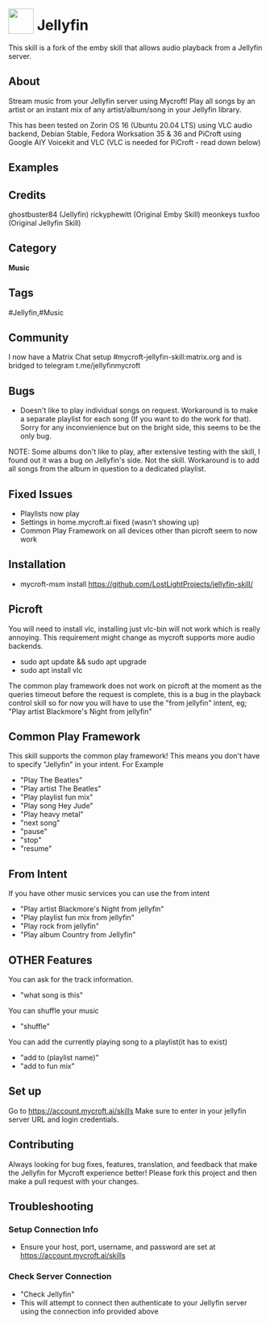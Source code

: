 # <img src='https://raw.githack.com/FortAwesome/Font-Awesome/master/svgs/solid/music.svg' card_color='#010101' width='50' height='50' style='vertical-align:bottom'/> Jellyfin
This skill is a fork of the emby skill that allows audio playback from a Jellyfin server.
## About
Stream music from your Jellyfin server using Mycroft! Play all songs by an artist or an instant mix of any artist/album/song in your Jellyfin library.

This has been tested on Zorin OS 16 (Ubuntu 20.04 LTS) using VLC audio backend, Debian Stable, Fedora Worksation 35 & 36 and PiCroft using Google AIY Voicekit and VLC (VLC is needed for PiCroft - read down below)


## Examples

## Credits
ghostbuster84 (Jellyfin)
rickyphewitt (Original Emby Skill)
meonkeys
tuxfoo (Original Jellyfin Skill)

## Category
**Music**

## Tags
#Jellyfin,#Music


## Community
I now have a Matrix Chat setup #mycroft-jellyfin-skill:matrix.org and is bridged to telegram t.me/jellyfinmycroft

## Bugs
* Doesn't like to play individual songs on request. Workaround is to make a separate playlist for each song (If you want to do the work for that). Sorry for any inconvienience but on the bright side, this seems to be the only bug.

NOTE: Some albums don't like to play, after extensive testing with the skill, I found out it was a bug on Jellyfin's side. Not the skill. Workaround is to add all songs from the album in question to a dedicated playlist.

## Fixed Issues
* Playlists now play
* Settings in home.mycroft.ai fixed (wasn't showing up)
* Common Play Framework on all devices other than picroft seem to now work

## Installation
* mycroft-msm install https://github.com/LostLightProjects/jellyfin-skill/

## Picroft
You will need to install vlc, installing just vlc-bin will not work which is really annoying.
This requirement might change as mycroft supports more audio backends.
* sudo apt update && sudo apt upgrade
* sudo apt install vlc

The common play framework does not work on picroft at the moment as the queries timeout before the request is complete, this is a bug in the playback control skill so for now you will have to use the "from jellyfin" intent, eg; "Play artist Blackmore's Night from jellyfin"

## Common Play Framework
This skill supports the common play framework! This means you don't have to specify "Jellyfin" in your intent. For Example
* "Play The Beatles"
* "Play artist The Beatles"
* "Play playlist fun mix"
* "Play song Hey Jude"
* "Play heavy metal"
* "next song"
* "pause"
* "stop"
* "resume"

## From Intent
If you have other music services you can use the from intent
* "Play artist Blackmore's Night from jellyfin"
* "Play playlist fun mix from jellyfin"
* "Play rock from jellyfin"
* "Play album Country from Jellyfin"

## OTHER Features
You can ask for the track information.
* "what song is this"

You can shuffle your music
* "shuffle"

You can add the currently playing song to a playlist(it has to exist)
* "add to (playlist name)"
* "add to fun mix"

## Set up
Go to https://account.mycroft.ai/skills
Make sure to enter in your jellyfin server URL and login credentials.

## Contributing
Always looking for bug fixes, features, translation, and feedback that make the Jellyfin for Mycroft experience better! Please fork this project and then make a pull request with your changes.

## Troubleshooting
### Setup Connection Info
* Ensure your host, port, username, and password are set at https://account.mycroft.ai/skills
### Check Server Connection
* "Check Jellyfin"
* This will attempt to connect then authenticate to your Jellyfin server using the connection info provided above


